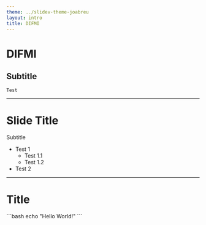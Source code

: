 ```yaml
---
theme: ../slidev-theme-joabreu
layout: intro
title: DIFMI
---
```


# DIFMI

## Subtitle

`Test`

---

# Slide Title

Subtitle

* Test 1
	* Test 1.1
	* Test 1.2
* Test 2

---

# Title

<Window title="Test">
```bash
echo "Hello World!"
```
</Window>
